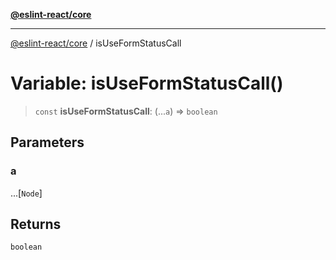 [**@eslint-react/core**](../README.md)

***

[@eslint-react/core](../README.md) / isUseFormStatusCall

# Variable: isUseFormStatusCall()

> `const` **isUseFormStatusCall**: (...`a`) => `boolean`

## Parameters

### a

...\[`Node`\]

## Returns

`boolean`
